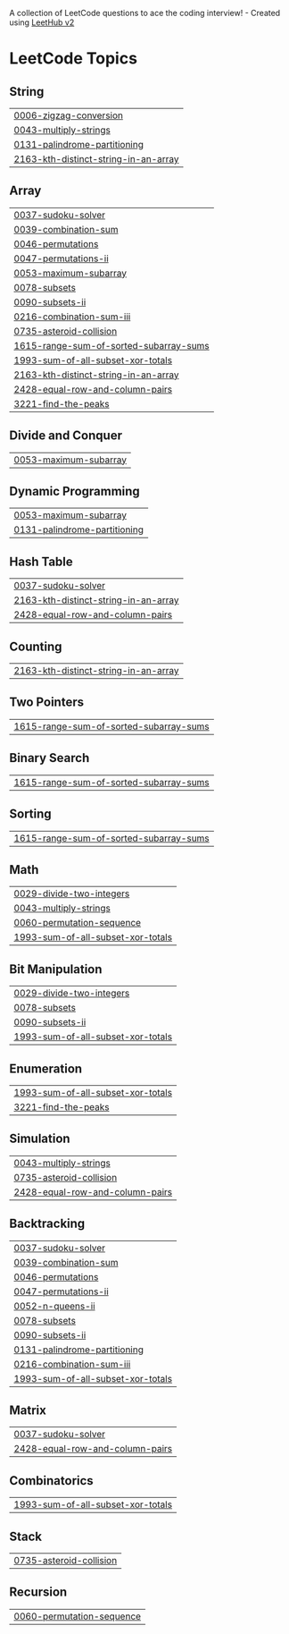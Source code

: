 A collection of LeetCode questions to ace the coding interview! - Created using [LeetHub v2](https://github.com/arunbhardwaj/LeetHub-2.0)
<!---LeetCode Topics Start-->
# LeetCode Topics
## String
|  |
| ------- |
| [0006-zigzag-conversion](https://github.com/pranish2004/LeetCode/tree/master/0006-zigzag-conversion) |
| [0043-multiply-strings](https://github.com/pranish2004/LeetCode/tree/master/0043-multiply-strings) |
| [0131-palindrome-partitioning](https://github.com/pranish2004/LeetCode/tree/master/0131-palindrome-partitioning) |
| [2163-kth-distinct-string-in-an-array](https://github.com/pranish2004/LeetCode/tree/master/2163-kth-distinct-string-in-an-array) |
## Array
|  |
| ------- |
| [0037-sudoku-solver](https://github.com/pranish2004/LeetCode/tree/master/0037-sudoku-solver) |
| [0039-combination-sum](https://github.com/pranish2004/LeetCode/tree/master/0039-combination-sum) |
| [0046-permutations](https://github.com/pranish2004/LeetCode/tree/master/0046-permutations) |
| [0047-permutations-ii](https://github.com/pranish2004/LeetCode/tree/master/0047-permutations-ii) |
| [0053-maximum-subarray](https://github.com/pranish2004/LeetCode/tree/master/0053-maximum-subarray) |
| [0078-subsets](https://github.com/pranish2004/LeetCode/tree/master/0078-subsets) |
| [0090-subsets-ii](https://github.com/pranish2004/LeetCode/tree/master/0090-subsets-ii) |
| [0216-combination-sum-iii](https://github.com/pranish2004/LeetCode/tree/master/0216-combination-sum-iii) |
| [0735-asteroid-collision](https://github.com/pranish2004/LeetCode/tree/master/0735-asteroid-collision) |
| [1615-range-sum-of-sorted-subarray-sums](https://github.com/pranish2004/LeetCode/tree/master/1615-range-sum-of-sorted-subarray-sums) |
| [1993-sum-of-all-subset-xor-totals](https://github.com/pranish2004/LeetCode/tree/master/1993-sum-of-all-subset-xor-totals) |
| [2163-kth-distinct-string-in-an-array](https://github.com/pranish2004/LeetCode/tree/master/2163-kth-distinct-string-in-an-array) |
| [2428-equal-row-and-column-pairs](https://github.com/pranish2004/LeetCode/tree/master/2428-equal-row-and-column-pairs) |
| [3221-find-the-peaks](https://github.com/pranish2004/LeetCode/tree/master/3221-find-the-peaks) |
## Divide and Conquer
|  |
| ------- |
| [0053-maximum-subarray](https://github.com/pranish2004/LeetCode/tree/master/0053-maximum-subarray) |
## Dynamic Programming
|  |
| ------- |
| [0053-maximum-subarray](https://github.com/pranish2004/LeetCode/tree/master/0053-maximum-subarray) |
| [0131-palindrome-partitioning](https://github.com/pranish2004/LeetCode/tree/master/0131-palindrome-partitioning) |
## Hash Table
|  |
| ------- |
| [0037-sudoku-solver](https://github.com/pranish2004/LeetCode/tree/master/0037-sudoku-solver) |
| [2163-kth-distinct-string-in-an-array](https://github.com/pranish2004/LeetCode/tree/master/2163-kth-distinct-string-in-an-array) |
| [2428-equal-row-and-column-pairs](https://github.com/pranish2004/LeetCode/tree/master/2428-equal-row-and-column-pairs) |
## Counting
|  |
| ------- |
| [2163-kth-distinct-string-in-an-array](https://github.com/pranish2004/LeetCode/tree/master/2163-kth-distinct-string-in-an-array) |
## Two Pointers
|  |
| ------- |
| [1615-range-sum-of-sorted-subarray-sums](https://github.com/pranish2004/LeetCode/tree/master/1615-range-sum-of-sorted-subarray-sums) |
## Binary Search
|  |
| ------- |
| [1615-range-sum-of-sorted-subarray-sums](https://github.com/pranish2004/LeetCode/tree/master/1615-range-sum-of-sorted-subarray-sums) |
## Sorting
|  |
| ------- |
| [1615-range-sum-of-sorted-subarray-sums](https://github.com/pranish2004/LeetCode/tree/master/1615-range-sum-of-sorted-subarray-sums) |
## Math
|  |
| ------- |
| [0029-divide-two-integers](https://github.com/pranish2004/LeetCode/tree/master/0029-divide-two-integers) |
| [0043-multiply-strings](https://github.com/pranish2004/LeetCode/tree/master/0043-multiply-strings) |
| [0060-permutation-sequence](https://github.com/pranish2004/LeetCode/tree/master/0060-permutation-sequence) |
| [1993-sum-of-all-subset-xor-totals](https://github.com/pranish2004/LeetCode/tree/master/1993-sum-of-all-subset-xor-totals) |
## Bit Manipulation
|  |
| ------- |
| [0029-divide-two-integers](https://github.com/pranish2004/LeetCode/tree/master/0029-divide-two-integers) |
| [0078-subsets](https://github.com/pranish2004/LeetCode/tree/master/0078-subsets) |
| [0090-subsets-ii](https://github.com/pranish2004/LeetCode/tree/master/0090-subsets-ii) |
| [1993-sum-of-all-subset-xor-totals](https://github.com/pranish2004/LeetCode/tree/master/1993-sum-of-all-subset-xor-totals) |
## Enumeration
|  |
| ------- |
| [1993-sum-of-all-subset-xor-totals](https://github.com/pranish2004/LeetCode/tree/master/1993-sum-of-all-subset-xor-totals) |
| [3221-find-the-peaks](https://github.com/pranish2004/LeetCode/tree/master/3221-find-the-peaks) |
## Simulation
|  |
| ------- |
| [0043-multiply-strings](https://github.com/pranish2004/LeetCode/tree/master/0043-multiply-strings) |
| [0735-asteroid-collision](https://github.com/pranish2004/LeetCode/tree/master/0735-asteroid-collision) |
| [2428-equal-row-and-column-pairs](https://github.com/pranish2004/LeetCode/tree/master/2428-equal-row-and-column-pairs) |
## Backtracking
|  |
| ------- |
| [0037-sudoku-solver](https://github.com/pranish2004/LeetCode/tree/master/0037-sudoku-solver) |
| [0039-combination-sum](https://github.com/pranish2004/LeetCode/tree/master/0039-combination-sum) |
| [0046-permutations](https://github.com/pranish2004/LeetCode/tree/master/0046-permutations) |
| [0047-permutations-ii](https://github.com/pranish2004/LeetCode/tree/master/0047-permutations-ii) |
| [0052-n-queens-ii](https://github.com/pranish2004/LeetCode/tree/master/0052-n-queens-ii) |
| [0078-subsets](https://github.com/pranish2004/LeetCode/tree/master/0078-subsets) |
| [0090-subsets-ii](https://github.com/pranish2004/LeetCode/tree/master/0090-subsets-ii) |
| [0131-palindrome-partitioning](https://github.com/pranish2004/LeetCode/tree/master/0131-palindrome-partitioning) |
| [0216-combination-sum-iii](https://github.com/pranish2004/LeetCode/tree/master/0216-combination-sum-iii) |
| [1993-sum-of-all-subset-xor-totals](https://github.com/pranish2004/LeetCode/tree/master/1993-sum-of-all-subset-xor-totals) |
## Matrix
|  |
| ------- |
| [0037-sudoku-solver](https://github.com/pranish2004/LeetCode/tree/master/0037-sudoku-solver) |
| [2428-equal-row-and-column-pairs](https://github.com/pranish2004/LeetCode/tree/master/2428-equal-row-and-column-pairs) |
## Combinatorics
|  |
| ------- |
| [1993-sum-of-all-subset-xor-totals](https://github.com/pranish2004/LeetCode/tree/master/1993-sum-of-all-subset-xor-totals) |
## Stack
|  |
| ------- |
| [0735-asteroid-collision](https://github.com/pranish2004/LeetCode/tree/master/0735-asteroid-collision) |
## Recursion
|  |
| ------- |
| [0060-permutation-sequence](https://github.com/pranish2004/LeetCode/tree/master/0060-permutation-sequence) |
<!---LeetCode Topics End-->